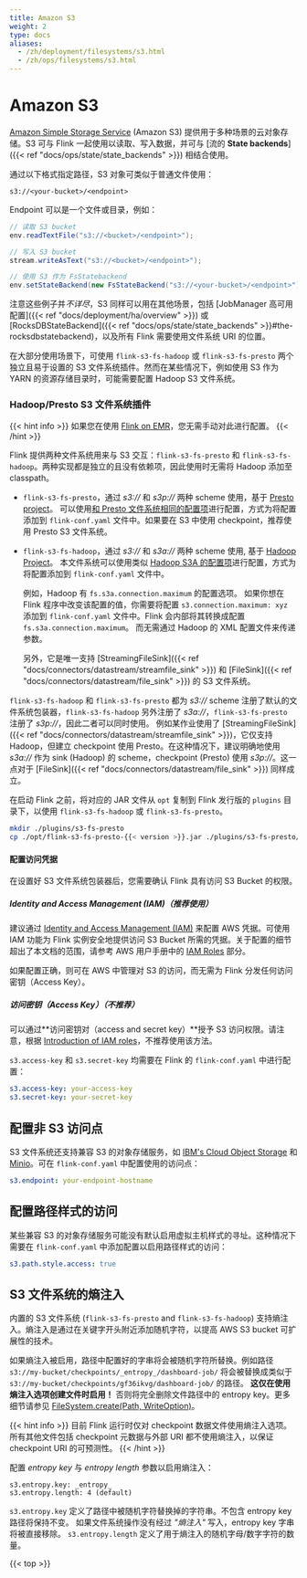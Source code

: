 ```yaml
---
title: Amazon S3
weight: 2
type: docs
aliases:
  - /zh/deployment/filesystems/s3.html
  - /zh/ops/filesystems/s3.html
---
```

<!--
Licensed to the Apache Software Foundation (ASF) under one
or more contributor license agreements.  See the NOTICE file
distributed with this work for additional information
regarding copyright ownership.  The ASF licenses this file
to you under the Apache License, Version 2.0 (the
"License"); you may not use this file except in compliance
with the License.  You may obtain a copy of the License at

  http://www.apache.org/licenses/LICENSE-2.0

Unless required by applicable law or agreed to in writing,
software distributed under the License is distributed on an
"AS IS" BASIS, WITHOUT WARRANTIES OR CONDITIONS OF ANY
KIND, either express or implied.  See the License for the
specific language governing permissions and limitations
under the License.
-->

# Amazon S3

[Amazon Simple Storage Service](http://aws.amazon.com/s3/) (Amazon S3) 提供用于多种场景的云对象存储。S3 可与 Flink 一起使用以读取、写入数据，并可与 [流的 **State backends**]({{< ref "docs/ops/state/state_backends" >}}) 相结合使用。



通过以下格式指定路径，S3 对象可类似于普通文件使用：

```plain
s3://<your-bucket>/<endpoint>
```

Endpoint 可以是一个文件或目录，例如：

```java
// 读取 S3 bucket
env.readTextFile("s3://<bucket>/<endpoint>");

// 写入 S3 bucket
stream.writeAsText("s3://<bucket>/<endpoint>");

// 使用 S3 作为 FsStatebackend
env.setStateBackend(new FsStateBackend("s3://<your-bucket>/<endpoint>"));
```

注意这些例子并*不详尽*，S3 同样可以用在其他场景，包括 [JobManager 高可用配置]({{< ref "docs/deployment/ha/overview" >}}) 或 [RocksDBStateBackend]({{< ref "docs/ops/state/state_backends" >}}#the-rocksdbstatebackend)，以及所有 Flink 需要使用文件系统 URI 的位置。

在大部分使用场景下，可使用 `flink-s3-fs-hadoop` 或 `flink-s3-fs-presto` 两个独立且易于设置的 S3 文件系统插件。然而在某些情况下，例如使用 S3 作为 YARN 的资源存储目录时，可能需要配置 Hadoop S3 文件系统。

### Hadoop/Presto S3 文件系统插件

{{< hint info >}}
如果您在使用 [Flink on EMR](https://docs.aws.amazon.com/emr/latest/ReleaseGuide/emr-flink.html)，您无需手动对此进行配置。
{{< /hint >}}

Flink 提供两种文件系统用来与 S3 交互：`flink-s3-fs-presto` 和 `flink-s3-fs-hadoop`。两种实现都是独立的且没有依赖项，因此使用时无需将 Hadoop 添加至 classpath。

  - `flink-s3-fs-presto`，通过 *s3://* 和 *s3p://* 两种 scheme 使用，基于 [Presto project](https://prestodb.io/)。
  可以使用[和 Presto 文件系统相同的配置项](https://prestodb.io/docs/0.187/connector/hive.html#amazon-s3-configuration)进行配置，方式为将配置添加到 `flink-conf.yaml` 文件中。如果要在 S3 中使用 checkpoint，推荐使用 Presto S3 文件系统。

  - `flink-s3-fs-hadoop`，通过 *s3://* 和 *s3a://* 两种 scheme 使用, 基于 [Hadoop Project](https://hadoop.apache.org/)。
  本文件系统可以使用类似 [Hadoop S3A 的配置项](https://hadoop.apache.org/docs/stable/hadoop-aws/tools/hadoop-aws/index.html#S3A)进行配置，方式为将配置添加到 `flink-conf.yaml` 文件中。
  
     例如，Hadoop 有 `fs.s3a.connection.maximum` 的配置选项。 如果你想在 Flink 程序中改变该配置的值，你需要将配置 `s3.connection.maximum: xyz` 添加到 `flink-conf.yaml` 文件中。Flink 会内部将其转换成配置 `fs.s3a.connection.maximum`。 而无需通过 Hadoop 的 XML 配置文件来传递参数。
  
    另外，它是唯一支持 [StreamingFileSink]({{< ref "docs/connectors/datastream/streamfile_sink" >}}) 和 [FileSink]({{< ref "docs/connectors/datastream/file_sink" >}}) 的 S3 文件系统。
  
`flink-s3-fs-hadoop` 和 `flink-s3-fs-presto` 都为 *s3://* scheme 注册了默认的文件系统包装器，`flink-s3-fs-hadoop` 另外注册了 *s3a://*，`flink-s3-fs-presto` 注册了 *s3p://*，因此二者可以同时使用。
例如某作业使用了 [StreamingFileSink]({{< ref "docs/connectors/datastream/streamfile_sink" >}})，它仅支持 Hadoop，但建立 checkpoint 使用 Presto。在这种情况下，建议明确地使用 *s3a://* 作为 sink (Hadoop) 的 scheme，checkpoint (Presto) 使用 *s3p://*。这一点对于 [FileSink]({{< ref "docs/connectors/datastream/file_sink" >}}) 同样成立。

在启动 Flink 之前，将对应的 JAR 文件从 `opt` 复制到 Flink 发行版的 `plugins` 目录下，以使用 `flink-s3-fs-hadoop` 或 `flink-s3-fs-presto`。

```bash
mkdir ./plugins/s3-fs-presto
cp ./opt/flink-s3-fs-presto-{{< version >}}.jar ./plugins/s3-fs-presto/
```

#### 配置访问凭据

在设置好 S3 文件系统包装器后，您需要确认 Flink 具有访问 S3 Bucket 的权限。

##### Identity and Access Management (IAM)（推荐使用）

建议通过 [Identity and Access Management (IAM)](http://docs.aws.amazon.com/IAM/latest/UserGuide/introduction.html) 来配置 AWS 凭据。可使用 IAM 功能为 Flink 实例安全地提供访问 S3 Bucket 所需的凭据。关于配置的细节超出了本文档的范围，请参考 AWS 用户手册中的 [IAM Roles](http://docs.aws.amazon.com/AWSEC2/latest/UserGuide/iam-roles-for-amazon-ec2.html) 部分。

如果配置正确，则可在 AWS 中管理对 S3 的访问，而无需为 Flink 分发任何访问密钥（Access Key）。

##### 访问密钥（Access Key）（不推荐）

可以通过**访问密钥对（access and secret key）**授予 S3 访问权限。请注意，根据 [Introduction of IAM roles](https://blogs.aws.amazon.com/security/post/Tx1XG3FX6VMU6O5/A-safer-way-to-distribute-AWS-credentials-to-EC2)，不推荐使用该方法。

 `s3.access-key` 和 `s3.secret-key` 均需要在 Flink 的 `flink-conf.yaml` 中进行配置：

```yaml
s3.access-key: your-access-key
s3.secret-key: your-secret-key
```

## 配置非 S3 访问点

S3 文件系统还支持兼容 S3 的对象存储服务，如 [IBM's Cloud Object Storage](https://www.ibm.com/cloud/object-storage) 和 [Minio](https://min.io/)。可在 `flink-conf.yaml` 中配置使用的访问点：

```yaml
s3.endpoint: your-endpoint-hostname
```

## 配置路径样式的访问

某些兼容 S3 的对象存储服务可能没有默认启用虚拟主机样式的寻址。这种情况下需要在 `flink-conf.yaml` 中添加配置以启用路径样式的访问：

```yaml
s3.path.style.access: true
```

## S3 文件系统的熵注入

内置的 S3 文件系统 (`flink-s3-fs-presto` and `flink-s3-fs-hadoop`) 支持熵注入。熵注入是通过在关键字开头附近添加随机字符，以提高 AWS S3 bucket 可扩展性的技术。

如果熵注入被启用，路径中配置好的字串将会被随机字符所替换。例如路径 `s3://my-bucket/checkpoints/_entropy_/dashboard-job/` 将会被替换成类似于 `s3://my-bucket/checkpoints/gf36ikvg/dashboard-job/` 的路径。
**这仅在使用熵注入选项创建文件时启用！**
否则将完全删除文件路径中的 entropy key。更多细节请参见 [FileSystem.create(Path, WriteOption)](https://nightlies.apache.org/flink/flink-docs-release-1.6/api/java/org/apache/flink/core/fs/FileSystem.html#create-org.apache.flink.core.fs.Path-org.apache.flink.core.fs.FileSystem.WriteOptions-)。

{{< hint info >}}
目前 Flink 运行时仅对 checkpoint 数据文件使用熵注入选项。所有其他文件包括 checkpoint 元数据与外部 URI 都不使用熵注入，以保证 checkpoint URI 的可预测性。
{{< /hint >}}

配置 *entropy key* 与 *entropy length* 参数以启用熵注入：

```
s3.entropy.key: _entropy_
s3.entropy.length: 4 (default)

```

`s3.entropy.key` 定义了路径中被随机字符替换掉的字符串。不包含 entropy key 路径将保持不变。
如果文件系统操作没有经过 *"熵注入"* 写入，entropy key 字串将被直接移除。
`s3.entropy.length` 定义了用于熵注入的随机字母/数字字符的数量。

{{< top >}}
